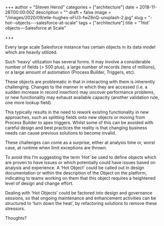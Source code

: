 +++
author = "Steven Herod"
categories = ["architecture"]
date = 2018-11-28T00:00:00Z
description = ""
draft = false
image = "/images/2020/09/elle-hughes-sFU3-fwZ6nQ-unsplash-2.jpg"
slug = "-hot--objects---salesforce-at-scale"
tags = ["architecture"]
title = "‘Hot’ objects — Salesforce at Scale"

+++


Every large scale Salesforce instance has certain objects in its data model which are heavily utilized.

Such ‘heavy’ utilization has several forms. It may involve a considerable number of fields (> 500 plus), a large number of records (tens of millions), or a large amount of automation (Process Builder, Triggers, etc).

These objects are problematic in that in interacting with them is inherently challenging. Changes to the manner in which they are accessed (i.e. a sudden increase in record insertion) may uncover performance problems, or new functionality may exhaust available capacity (another validation rule, one more lookup field).

This typically results in the need to rework existing functionality in new approaches, such as splitting fields onto new objects or moving from Process Builder to apex triggers. Whilst some of this can be avoided with careful design and best practices the reality is that changing business needs can cause previous solutions to become invalid.

These challenges can come as a surprise, either at analysis time or, worst case, at runtime when limit exceptions are thrown.

To avoid this I’m suggesting the term ‘Hot’ be used to define objects which are proven to have issues or which potentially could have issues based on analysis and experience. A ‘Hot Object’ could be called out in design documentation or within the description of the Object on the platform, indicating to teams working on them that this object requires a heightened level of design and change effort.

Dealing with ‘Hot Objects’ could be factored into design and governance sessions, so that ongoing maintenance and enhancement activities can be structured to ‘turn down the heat’, by refactoring solutions to remove these stressors.

Thoughts?

